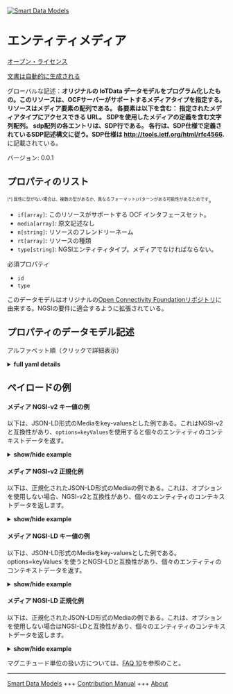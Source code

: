 <!-- 10-Header -->  
[![Smart Data Models](https://smartdatamodels.org/wp-content/uploads/2022/01/SmartDataModels_logo.png "Logo")](https://smartdatamodels.org)  
エンティティメディア  
==========<!-- /10-Header -->  
<!-- 15-License -->  
[オープン・ライセンス](https://github.com/smart-data-models//dataModel.OCF/blob/master/Media/LICENSE.md)  
[文書は自動的に生成される](https://docs.google.com/presentation/d/e/2PACX-1vTs-Ng5dIAwkg91oTTUdt8ua7woBXhPnwavZ0FxgR8BsAI_Ek3C5q97Nd94HS8KhP-r_quD4H0fgyt3/pub?start=false&loop=false&delayms=3000#slide=id.gb715ace035_0_60)  
<!-- /15-License -->  
<!-- 20-Description -->  
グローバルな記述：**オリジナルの IoTData データモデルをプログラム化したもの。このリソースは、OCFサーバーがサポートするメディアタイプを指定する。リソースはメディア要素の配列である。  各要素は以下を含む：     指定されたメディアタイプにアクセスできる URL。     SDPを使用したメディアの定義を含む文字列配列。     sdp配列の各エントリは、SDP行である。     各行は、SDP仕様で定義されているSDP記述構文に従う。SDP仕様は http://tools.ietf.org/html/rfc4566.** に記載されている。  
バージョン: 0.0.1  
<!-- /20-Description -->  
<!-- 30-PropertiesList -->  

## プロパティのリスト  

<sup><sub>[*] 属性に型がない場合は、複数の型があるか、異なるフォーマット/パターンがある可能性があるためです</sub></sup>。  
- `if[array]`: このリソースがサポートする OCF インタフェースセット。  - `media[array]`: 原文記述なし  - `n[string]`: リソースのフレンドリーネーム  - `rt[array]`: リソースの種類  - `type[string]`: NGSIエンティティタイプ。メディアでなければならない。  <!-- /30-PropertiesList -->  
<!-- 35-RequiredProperties -->  
必須プロパティ  
- `id`  - `type`  <!-- /35-RequiredProperties -->  
<!-- 40-RequiredProperties -->  
このデータモデルはオリジナルの[Open Connectivity Foundationリポジトリ](https://github.com/openconnectivityfoundation/IoTDataModels)に由来する。NGSIの要件に適合するように拡張されている。  
<!-- /40-RequiredProperties -->  
<!-- 50-DataModelHeader -->  
## プロパティのデータモデル記述  
アルファベット順（クリックで詳細表示）  
<!-- /50-DataModelHeader -->  
<!-- 60-ModelYaml -->  
<details><summary><strong>full yaml details</strong></summary>    
```yaml  
Media:    
  description: 'Smart Data Models Program adaptation of the original IoTData data Models. This Resource specifies the media types that an OCF Server supports. The resource is an array of media elements.  Each element contains:     A URL at which the specified media type can be accessed.     A string array containing the definition of the media using SDP.     Each entry in the sdp array is an SDP line.     Each line shall follow the SDP description syntax as defined in the SDP specification. The SDP specification can be found at http://tools.ietf.org/html/rfc4566.'    
  properties:    
    if:    
      description: The OCF Interface set supported by this Resource.    
      items:    
        enum:    
          - oic.if.a    
          - oic.if.s    
          - oic.if.baseline    
        type: string    
      minItems: 2    
      readOnly: true    
      type: array    
      uniqueItems: true    
      x-ngsi:    
        type: Property    
    media:    
      description: No original description was available    
      items:    
        properties:    
          sdp:    
            description: 'The array of strings, one per SDP line.'    
            items:    
              description: SDP media or attribute line    
              type: string    
            type: array    
          url:    
            description: The url for the media instance.    
            type: string    
        type: object    
      type: array    
      x-ngsi:    
        type: Property    
    n:    
      description: Friendly name of the Resource    
      maxLength: 64    
      readOnly: true    
      type: string    
      x-ngsi:    
        type: Property    
    rt:    
      description: The Resource Type.    
      items:    
        enum:    
          - oic.r.media    
        maxLength: 64    
        type: string    
      minItems: 1    
      readOnly: true    
      type: array    
      uniqueItems: true    
      x-ngsi:    
        type: Property    
    type:    
      description: NGSI entity type. It has to be Media    
      enum:    
        - Media    
      type: string    
      x-ngsi:    
        type: Property    
  required:    
    - id    
    - type    
  type: object    
  x-derived-from: https://github.com/OpenInterConnect/IoTDataModels/blob/master/MediaResURI.swagger.json    
  x-disclaimer: 'Redistribution and use in source and binary forms, with or without modification, are permitted  provided that the license conditions are met. Copyleft (c) 2022 Contributors to Smart Data Models Program'    
  x-license-url: https://github.com/smart-data-models/dataModel.OCF/blob/master/Media/LICENSE.md    
  x-model-schema: https://smart-data-models.github.io/dataModel.IoTDataModels/Media/schema.json    
  x-model-tags: OCF    
  x-version: 0.0.1    
```  
</details>    
<!-- /60-ModelYaml -->  
<!-- 70-MiddleNotes -->  
<!-- /70-MiddleNotes -->  
<!-- 80-Examples -->  
## ペイロードの例  
#### メディア NGSI-v2 キー値の例  
以下は、JSON-LD形式のMediaをkey-valuesとした例である。これはNGSI-v2と互換性があり、`options=keyValues`を使用すると個々のエンティティのコンテキストデータを返す。  
<details><summary><strong>show/hide example</strong></summary>    
```json  
{  
  "id": "urn:ngsi-ld:Media:id:KDPQ:83036391",  
  "dateCreated": "1997-01-03T03:13:22Z",  
  "dateModified": "2000-02-09T21:59:03Z",  
  "source": "Especially according myself office place. Test case expert forget.",  
  "name": "East product share fact school. Sound bad police most college among.",  
  "alternateName": "Media trade today plant. Art fly but price production. Stand here power wonder its keep.",  
  "description": "Wide skin maybe western especially look live. Value agency blood current. Since affect star miss general election.",  
  "dataProvider": "Painting cup half tend identify student mission world. Interesting easy anyone operation how sound.",  
  "owner": [  
    "urn:ngsi-ld:Media:items:LNSZ:90498442",  
    "urn:ngsi-ld:Media:items:FKOX:99131384"  
  ],  
  "seeAlso": [  
    "urn:ngsi-ld:Media:items:XRQW:77854149",  
    "urn:ngsi-ld:Media:items:WYHM:27291806"  
  ],  
  "location": {  
    "type": "Point",  
    "coordinates": [  
      -59.32886,  
      108.974994  
    ]  
  },  
  "address": {  
    "streetAddress": "Cut arm act home short. Not under bill executive morning home rate.",  
    "addressLocality": "Change popular last arrive to issue soldier. Blood city fine old nothing. Back memory father be reach get focus.",  
    "addressRegion": "Help large hear look end live world fact. Certainly senior fall go tell general heavy. Back fund shake their environment.",  
    "addressCountry": "Pull kind personal Congress score. Should east capital address fast realize sort. Perform impact player truth stay senior.",  
    "postalCode": "Treat recognize where cover watch. Interest bring assume agree health. Marriage specific claim movie sing.",  
    "postOfficeBoxNumber": "Light personal benefit person environmental."  
  },  
  "areaServed": "Answer wife call may under. Anything inside write. Tough however study know coach industry tree in. But town parent."  
}  
```  
</details>  
#### メディア NGSI-v2 正規化例  
以下は、正規化されたJSON-LD形式のMediaの例である。これは、オプションを使用しない場合、NGSI-v2と互換性があり、個々のエンティティのコンテキストデータを返します。  
<details><summary><strong>show/hide example</strong></summary>    
```json  
{  
  "id": {  
    "type": "string",  
    "value": "urn:ngsi-ld:Media:id:KDPQ:83036391"  
  },  
  "dateCreated": {  
    "format": "date-time",  
    "type": "string",  
    "value": "1997-01-03T03:13:22Z"  
  },  
  "dateModified": {  
    "format": "date-time",  
    "type": "string",  
    "value": "2000-02-09T21:59:03Z"  
  },  
  "source": {  
    "type": "string",  
    "value": "Especially according myself office place. Test case expert forget."  
  },  
  "name": {  
    "type": "string",  
    "value": "East product share fact school. Sound bad police most college among."  
  },  
  "alternateName": {  
    "type": "string",  
    "value": "Media trade today plant. Art fly but price production. Stand here power wonder its keep."  
  },  
  "description": {  
    "type": "string",  
    "value": "Wide skin maybe western especially look live. Value agency blood current. Since affect star miss general election."  
  },  
  "dataProvider": {  
    "type": "string",  
    "value": "Painting cup half tend identify student mission world. Interesting easy anyone operation how sound."  
  },  
  "owner": {  
    "type": "array",  
    "value": [  
      "urn:ngsi-ld:Media:items:LNSZ:90498442",  
      "urn:ngsi-ld:Media:items:FKOX:99131384"  
    ]  
  },  
  "seeAlso": {  
    "type": "array",  
    "value": [  
      "urn:ngsi-ld:Media:items:XRQW:77854149",  
      "urn:ngsi-ld:Media:items:WYHM:27291806"  
    ]  
  },  
  "location": {  
    "type": "object",  
    "value": {  
      "type": "Point",  
      "coordinates": [  
        -59.32886,  
        108.974994  
      ]  
    }  
  },  
  "address": {  
    "type": "object",  
    "value": {  
      "streetAddress": "Cut arm act home short. Not under bill executive morning home rate.",  
      "addressLocality": "Change popular last arrive to issue soldier. Blood city fine old nothing. Back memory father be reach get focus.",  
      "addressRegion": "Help large hear look end live world fact. Certainly senior fall go tell general heavy. Back fund shake their environment.",  
      "addressCountry": "Pull kind personal Congress score. Should east capital address fast realize sort. Perform impact player truth stay senior.",  
      "postalCode": "Treat recognize where cover watch. Interest bring assume agree health. Marriage specific claim movie sing.",  
      "postOfficeBoxNumber": "Light personal benefit person environmental."  
    }  
  },  
  "areaServed": {  
    "type": "string",  
    "value": "Answer wife call may under. Anything inside write. Tough however study know coach industry tree in. But town parent."  
  }  
}  
```  
</details>  
#### メディア NGSI-LD キー値の例  
以下は、JSON-LD形式のMediaをkey-valuesとした例である。options=keyValues`を使うとNGSI-LDと互換性があり、個々のエンティティのコンテキストデータを返す。  
<details><summary><strong>show/hide example</strong></summary>    
```json  
{  
    "id": "urn:ngsi-ld:Media:id:KDPQ:83036391",  
    "dateCreated": "1997-01-03T03:13:22Z",  
    "dateModified": "2000-02-09T21:59:03Z",  
    "source": "Especially according myself office place. Test case expert forget.",  
    "name": "East product share fact school. Sound bad police most college among.",  
    "alternateName": "Media trade today plant. Art fly but price production. Stand here power wonder its keep.",  
    "description": "Wide skin maybe western especially look live. Value agency blood current. Since affect star miss general election.",  
    "dataProvider": "Painting cup half tend identify student mission world. Interesting easy anyone operation how sound.",  
    "owner": [  
        "urn:ngsi-ld:Media:items:LNSZ:90498442",  
        "urn:ngsi-ld:Media:items:FKOX:99131384"  
    ],  
    "seeAlso": [  
        "urn:ngsi-ld:Media:items:XRQW:77854149",  
        "urn:ngsi-ld:Media:items:WYHM:27291806"  
    ],  
    "location": {  
        "type": "Point",  
        "coordinates": [  
            -59.32886,  
            108.974994  
        ]  
    },  
    "address": {  
        "streetAddress": "Cut arm act home short. Not under bill executive morning home rate.",  
        "addressLocality": "Change popular last arrive to issue soldier. Blood city fine old nothing. Back memory father be reach get focus.",  
        "addressRegion": "Help large hear look end live world fact. Certainly senior fall go tell general heavy. Back fund shake their environment.",  
        "addressCountry": "Pull kind personal Congress score. Should east capital address fast realize sort. Perform impact player truth stay senior.",  
        "postalCode": "Treat recognize where cover watch. Interest bring assume agree health. Marriage specific claim movie sing.",  
        "postOfficeBoxNumber": "Light personal benefit person environmental."  
    },  
    "areaServed": "Answer wife call may under. Anything inside write. Tough however study know coach industry tree in. But town parent.",  
    "@context": [  
        "https://smartdatamodels.org/context.jsonld",  
        "https://raw.githubusercontent.com/smart-data-models/dataModel.OCF/master/context.jsonld"  
    ]  
}  
```  
</details>  
#### メディア NGSI-LD 正規化例  
以下は、正規化されたJSON-LD形式のMediaの例である。これは、オプションを使用しない場合はNGSI-LDと互換性があり、個々のエンティティのコンテキストデータを返します。  
<details><summary><strong>show/hide example</strong></summary>    
```json  
{  
    "id": "urn:ngsi-ld:Media:id:JBFJ:85590267",  
    "dateCreated": {  
        "type": "Property",  
        "value": {  
            "@type": "DateTime",  
            "@value": "1999-11-01T04:37:28Z"  
        }  
    },  
    "dateModified": {  
        "type": "Property",  
        "value": {  
            "@type": "DateTime",  
            "@value": "2014-02-07T07:07:30Z"  
        }  
    },  
    "source": {  
        "type": "Property",  
        "value": "Today dark project still. Cell some together because."  
    },  
    "name": {  
        "type": "Property",  
        "value": "Create anyone close."  
    },  
    "alternateName": {  
        "type": "Property",  
        "value": "Offer fish pick news chance reflect long. Role exist method daughter. Run one beautiful method hospital find know young."  
    },  
    "description": {  
        "type": "Property",  
        "value": "Sing firm try how finish day. Will letter staff middle. Here prevent your major mother activity discussion instead."  
    },  
    "dataProvider": {  
        "type": "Property",  
        "value": "Family never possible why scientist."  
    },  
    "owner": {  
        "type": "Property",  
        "value": [  
            "urn:ngsi-ld:Media:items:JUEF:68145877",  
            "urn:ngsi-ld:Media:items:SUAX:54574771"  
        ]  
    },  
    "seeAlso": {  
        "type": "Property",  
        "value": [  
            "urn:ngsi-ld:Media:items:QFXF:74085416"  
        ]  
    },  
    "location": {  
        "type": "Property",  
        "value": {  
            "type": "Point",  
            "coordinates": [  
                11.0430135,  
                -64.961196  
            ]  
        }  
    },  
    "address": {  
        "type": "Property",  
        "value": {  
            "streetAddress": "Hot reduce life national final. Administration citizen determine machine movement dog.",  
            "addressLocality": "Serve occur wife option life stand. My which realize focus. House coach stuff issue point foreign exist. Could girl bad bed yard debate.",  
            "addressRegion": "Particular north she itself debate. Behind go true. Successful young space.",  
            "addressCountry": "Oil door game church service.",  
            "postalCode": "Own room risk also. Someone wife mouth magazine. Major administration believe north where religious hotel sell.",  
            "postOfficeBoxNumber": "Draw field appear toward. Republican computer science explain while. Pretty party baby professor list contain here."  
        }  
    },  
    "areaServed": {  
        "type": "Property",  
        "value": "Dream wall seem million. At health player provide test."  
    },  
    "@context": [  
        "https://smartdatamodels.org/context.jsonld",  
        "https://raw.githubusercontent.com/smart-data-models/dataModel.OCF/master/context.jsonld"  
    ]  
}  
```  
</details><!-- /80-Examples -->  
<!-- 90-FooterNotes -->  
<!-- /90-FooterNotes -->  
<!-- 95-Units -->  
マグニチュード単位の扱い方については、[FAQ 10](https://smartdatamodels.org/index.php/faqs/)を参照のこと。  
<!-- /95-Units -->  
<!-- 97-LastFooter -->  
---  
[Smart Data Models](https://smartdatamodels.org) +++ [Contribution Manual](https://bit.ly/contribution_manual) +++ [About](https://bit.ly/Introduction_SDM)<!-- /97-LastFooter -->  
